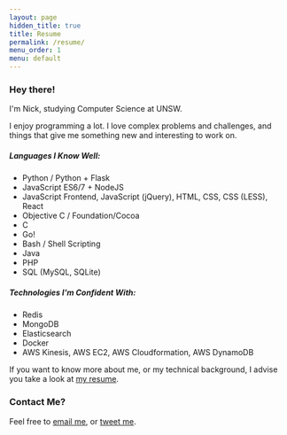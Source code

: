 ```yaml
---
layout: page
hidden_title: true
title: Resume
permalink: /resume/
menu_order: 1
menu: default
---
```


### Hey there!

I'm Nick, studying Computer Science at UNSW.

I enjoy programming a lot. I love complex problems and challenges, and things that give me something new and interesting to work on.

##### Languages I Know Well:
* Python / Python + Flask
* JavaScript ES6/7 + NodeJS
* JavaScript Frontend, JavaScript (jQuery), HTML, CSS, CSS (LESS), React
* Objective C / Foundation/Cocoa
* C
* Go!
* Bash / Shell Scripting
* Java
* PHP
* SQL (MySQL, SQLite)

##### Technologies I'm Confident With:
* Redis
* MongoDB
* Elasticsearch
* Docker
* AWS Kinesis, AWS EC2, AWS Cloudformation, AWS DynamoDB


If you want to know more about me, or my technical background, I advise you take a look at [my resume](http://nickwhyte.com/resume/).

### Contact Me?
Feel free to [email me](mailto:nick@nickwhyte.com), or&nbsp;[tweet me](https://twitter.com/nickw444).
